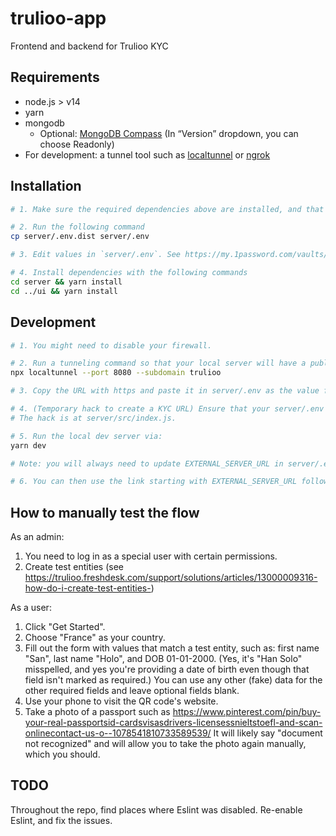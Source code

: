# trulioo-app

Frontend and backend for Trulioo KYC

## Requirements

- node.js > v14
- yarn
- mongodb
  - Optional: [MongoDB Compass](https://www.mongodb.com/try/download/compass) (In “Version” dropdown, you can choose Readonly)
- For development: a tunnel tool such as [localtunnel](https://github.com/localtunnel/localtunnel) or [ngrok](https://ngrok.com/download)

## Installation

```sh
# 1. Make sure the required dependencies above are installed, and that mongodb is running. There seems to be no setup or data population required.

# 2. Run the following command
cp server/.env.dist server/.env

# 3. Edit values in `server/.env`. See https://my.1password.com/vaults/if2irxw2lpt6pd7h4t6ietepty/allitems/a5ryfgfk4eja6kmyjusnirl56q.

# 4. Install dependencies with the following commands
cd server && yarn install
cd ../ui && yarn install
```

## Development

```sh
# 1. You might need to disable your firewall.

# 2. Run a tunneling command so that your local server will have a publicly-accessible URL using https. You can choose whatever you want for the subdomain, and the localtunnel service will attempt to honor your request. But ngrok might be more reliable than localtunnel, so try ngrok if any part of the flow doesn't work on localtunnel.
npx localtunnel --port 8080 --subdomain trulioo

# 3. Copy the URL with https and paste it in server/.env as the value for EXTERNAL_SERVER_URL. E.g. EXTERNAL_SERVER_URL="https://trulioo.loca.lt"

# 4. (Temporary hack to create a KYC URL) Ensure that your server/.env file has FORCE_CREATE_CODE="true" so that a new code will automatically get created upon page load.
# The hack is at server/src/index.js.

# 5. Run the local dev server via:
yarn dev

# Note: you will always need to update EXTERNAL_SERVER_URL in server/.env (such as if localtunnel makes you change your subdomain) and then restart the `yarn dev` command.

# 6. You can then use the link starting with EXTERNAL_SERVER_URL followed by `/kyc/secret-create-url` for example https://trulioo.loca.lt/kyc/secret-create-url

```

## How to manually test the flow

As an admin:

1. You need to log in as a special user with certain permissions.
1. Create test entities (see https://trulioo.freshdesk.com/support/solutions/articles/13000009316-how-do-i-create-test-entities-)

As a user:

1. Click "Get Started".
1. Choose "France" as your country.
1. Fill out the form with values that match a test entity, such as: first name "San", last name "Holo", and DOB 01-01-2000. (Yes, it's "Han Solo" misspelled, and yes you're providing a date of birth even though that field isn't marked as required.) You can use any other (fake) data for the other required fields and leave optional fields blank.
1. Use your phone to visit the QR code's website.
1. Take a photo of a passport such as https://www.pinterest.com/pin/buy-your-real-passportsid-cardsvisasdrivers-licensessnieltstoefl-and-scan-onlinecontact-us-o--1078541810733589539/ It will likely say "document not recognized" and will allow you to take the photo again manually, which you should.

## TODO

Throughout the repo, find places where Eslint was disabled. Re-enable Eslint, and fix the issues.

```

```
